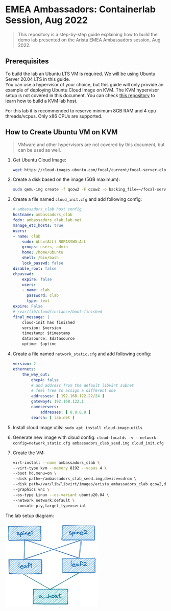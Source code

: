 # EMEA Ambassadors: Containerlab Session, Aug 2022

> This repository is a step-by-step guide explaining how to build the demo lab presented on the Arista EMEA Ambassadors session, Aug 2022.

## Prerequisites

To build the lab an Ubuntu LTS VM is required.  We will be using Ubuntu Server 20.04 LTS in this guide.  
You can use a hypervisor of your choice, but this guide will only provide an example of deploying Ubuntu Cloud Image on KVM. The KVM hypervisor setup is not covered in this document. You can check [this repository](https://github.com/arista-netdevops-community/kvm-lab-for-network-engineers) to learn how to build a KVM lab host.

For this lab it is recommended to reserve minimum 8GB RAM and 4 cpu threads/vcpus. Only x86 CPUs are supported.

## How to Create Ubuntu VM on KVM

> VMware and other hypervisors are not covered by this document, but can be used as well.

1. Get Ubuntu Cloud Image:

   ```bash
   wget https://cloud-images.ubuntu.com/focal/current/focal-server-cloudimg-amd64-disk-kvm.img
   ```

2. Create a disk based on the image (5GB maximum):

    ```bash
    sudo qemu-img create -f qcow2 -F qcow2 -o backing_file=~/focal-server-cloudimg-amd64-disk-kvm.img /var/lib/libvirt/images/arista_ambassadors_clab.qcow2 5G
    ```

3. Create a file named `cloud_init.cfg` and add following config:

    ```yaml
    # ambassadors_clab host config
    hostname: ambassadors_clab
    fqdn: ambassadors_clab.lab.net
    manage_etc_hosts: true
    users:
    - name: clab
        sudo: ALL=(ALL) NOPASSWD:ALL
        groups: users, admin
        home: /home/ubuntu
        shell: /bin/bash
        lock_passwd: false
    disable_root: false
    chpasswd:
        expire: false
        users:
        - name: clab
          password: clab
          type: text
    expire: False
    # /var/lib/cloud/instance/boot-finished
    final_message: |
        cloud-init has finished
        version: $version
        timestamp: $timestamp
        datasource: $datasource
        uptime: $uptime
    ```

4. Create a file named `network_static.cfg` and add following config:

    ```yaml
    version: 2
    ethernets:
        the_way_out:
            dhcp4: false
            # and address from the default libvirt subnet
            # feel free to assign a different one
            addresses: [ 192.168.122.22/24 ]
            gateway4: 192.168.122.1
            nameservers:
                addresses: [ 8.8.8.8 ]
            search: [ lab.net ]
    ```

5. Install cloud image utils: `sudo apt install cloud-image-utils`
6. Generate new image with cloud config: `cloud-localds -v --network-config=network_static.cfg ambassadors_clab_seed.img cloud_init.cfg`
7. Create the VM:

    ```bash
    virt-install --name ambassadors_clab \
    --virt-type kvm --memory 8192 --vcpus 4 \
    --boot hd,menu=on \
    --disk path=~/ambassadors_clab_seed.img,device=cdrom \
    --disk path=/var/lib/libvirt/images/arista_ambassadors_clab.qcow2,device=disk \
    --graphics vnc \
    --os-type Linux --os-variant ubuntu20.04 \
    --network network:default \
    --console pty,target_type=serial
    ```

The lab setup diagram:

![lab diagram](media/lab_setup.png)
